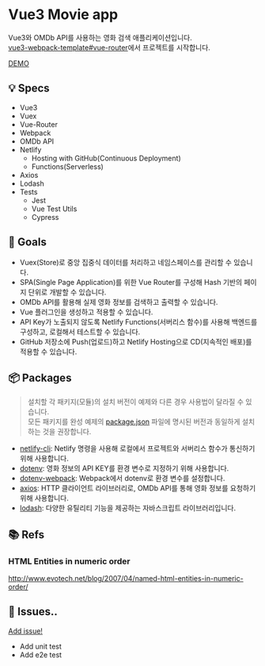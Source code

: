 # Vue3 Movie app

Vue3와 OMDb API를 사용하는 영화 검색 애플리케이션입니다.<br>
[vue3-webpack-template#vue-router](https://github.com/ParkYoungWoong/vue3-webpack-template)에서 프로젝트를 시작합니다.

[DEMO](https://stupefied-hodgkin-d9d350.netlify.app/)

## 💡 Specs

- Vue3
- Vuex
- Vue-Router
- Webpack
- OMDb API
- Netlify
  - Hosting with GitHub(Continuous Deployment)
  - Functions(Serverless)
- Axios
- Lodash
- Tests
  - Jest
  - Vue Test Utils
  - Cypress

## 🎯 Goals

- Vuex(Store)로 중앙 집중식 데이터를 처리하고 네임스페이스를 관리할 수 있습니다.
- SPA(Single Page Application)를 위한 Vue Router를 구성해 Hash 기반의 페이지 단위로 개발할 수 있습니다.
- OMDb API를 활용해 실제 영화 정보를 검색하고 출력할 수 있습니다.
- Vue 플러그인을 생성하고 적용할 수 있습니다.
- API Key가 노출되지 않도록 Netlify Functions(서버리스 함수)를 사용해 백엔드를 구성하고, 로컬해서 테스트할 수 있습니다.
- GitHub 저장소에 Push(업로드)하고 Netlify Hosting으로 CD(지속적인 배포)를 적용할 수 있습니다.

## 📦 Packages

> 설치할 각 패키지(모듈)의 설치 버전이 예제와 다른 경우 사용법이 달라질 수 있습니다.<br>
> 모든 패키지를 완성 예제의 [package.json](https://github.com/ParkYoungWoong/vue3-movie-app/blob/master/package.json) 파일에 명시된 버전과 동일하게 설치하는 것을 권장합니다.

- [netlify-cli](https://www.npmjs.com/package/netlify-cli): Netlify 명령을 사용해 로컬에서 프로젝트와 서버리스 함수가 통신하기 위해 사용합니다.
- [dotenv](https://www.npmjs.com/package/dotenv): 영화 정보의 API KEY를 환경 변수로 지정하기 위해 사용합니다.
- [dotenv-webpack](https://www.npmjs.com/package/dotenv-webpack): Webpack에서 dotenv로 환경 변수를 설정합니다.
- [axios](https://github.com/axios/axios):  HTTP 클라이언트 라이브러리로, OMDb API를 통해 영화 정보를 요청하기 위해 사용합니다.
- [lodash](https://github.com/lodash/lodash): 다양한 유틸리티 기능을 제공하는 자바스크립트 라이브러리입니다.

## 📚 Refs

### HTML Entities in numeric order

http://www.evotech.net/blog/2007/04/named-html-entities-in-numeric-order/

## 🤔 Issues..

[Add issue!](https://github.com/ParkYoungWoong/vue3-movie-app/issues/new)

- Add unit test
- Add e2e test
